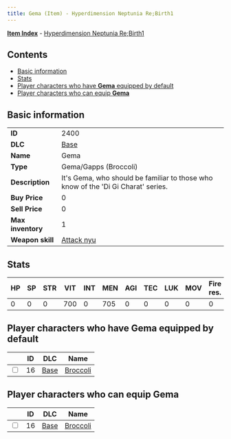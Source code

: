 ```yaml
---
title: Gema (Item) - Hyperdimension Neptunia Re;Birth1
---
```


[**Item Index**](/neptunia/rb1/item/index.html) - [Hyperdimension Neptunia Re;Birth1](/neptunia/rb1)

## Contents

- [Basic information](#basic-information)
- [Stats](#stats)
- [Player characters who have **Gema** equipped by default](#player-characters-who-have-gema-equipped-by-default)
- [Player characters who can equip **Gema**](#player-characters-who-can-equip-gema)

## Basic information

|   |   |
| -- | -- |
| **ID** | 2400 |
| **DLC** | [Base](/neptunia/rb1/dlc/1-base.html) |
| **Name** | Gema |
| **Type** | Gema/Gapps (Broccoli) |
| **Description** | It's Gema, who should be familiar to those who know of the  'Di Gi Charat' series. |
| **Buy Price** | 0 |
| **Sell Price** | 0 |
| **Max inventory** | 1 |
| **Weapon skill** | [Attack nyu](/neptunia/rb1/skill/1-2301-attack-nyu.html) |


## Stats

| HP | SP | STR | VIT | INT | MEN | AGI | TEC | LUK | MOV | Fire res. | Ice res. | Wind res. | Lightning res. |
| -- | -- | --- | --- | --- | --- | --- | --- | --- | --- | --------- | -------- | --------- | -------------- |
| 0 | 0 | 0 | 700 | 0 | 705 | 0 | 0 | 0 | 0 | 0 | 0 | 0 | 0 |


## Player characters who have **Gema** equipped by default

|    | ID | DLC | Name |
| -- | -- | --- | ---- |
| <input type="checkbox" id="rb1-player-1-16" class="trackbox" /> | 16 | [Base](/neptunia/rb1/dlc/1-base.html) | [Broccoli](/neptunia/rb1/player/1-16-broccoli.html) |


## Player characters who can equip **Gema**

|    | ID | DLC | Name |
| -- | -- | --- | ---- |
| <input type="checkbox" id="rb1-player-1-16" class="trackbox" /> | 16 | [Base](/neptunia/rb1/dlc/1-base.html) | [Broccoli](/neptunia/rb1/player/1-16-broccoli.html) |
